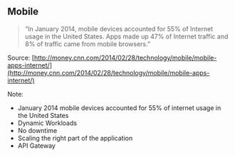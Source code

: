 ## Mobile

<blockquote cite="http://money.cnn.com/2014/02/28/technology/mobile/mobile-apps-internet/">
						&ldquo;In January 2014, mobile devices accounted for 55% of Internet usage in the United States. Apps made up 47% of Internet traffic and 8% of traffic came from mobile browsers.&rdquo;
</blockquote>

Source: [http://money.cnn.com/2014/02/28/technology/mobile/mobile-apps-internet/](http://money.cnn.com/2014/02/28/technology/mobile/mobile-apps-internet/)

Note:

* January 2014 mobile devices accounted for 55% of internet usage in the United States
* Dynamic Workloads
* No downtime
* Scaling the right part of the application
* API Gateway
